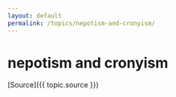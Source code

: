 ```yaml
---
layout: default
permalink: /topics/nepotism-and-cronyism/
---
```




# nepotism and cronyism



[Source]({{ topic.source }})
